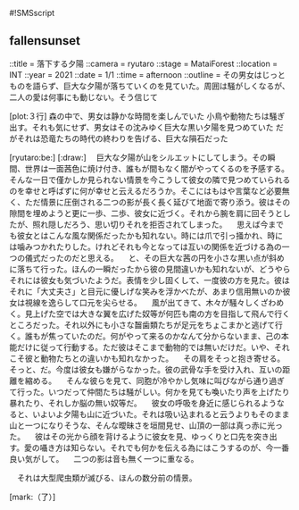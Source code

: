 #!SMSscript

## fallensunset

::title = 落下する夕陽
::camera = ryutaro
::stage = MataiForest
::location = INT
::year = 2021
::date = 1/1
::time = afternoon
::outline = その男女はじっとものを語らず、巨大な夕陽が落ちていくのを見ていた。周囲は騒がしくなるが、二人の愛は何事にも動じない。そう信じて

[plot:３行]
森の中で、男女は静かな時間を楽しんでいた
小鳥や動物たちは騒ぎ出す。それも気にせず、男女はその沈みゆく巨大な黒い夕陽を見つめていた
だがそれは恐竜たちの時代の終わりを告げる、巨大な隕石だった

[ryutaro:be:]
[:draw:]
　巨大な夕陽が山をシルエットにしてしまう。その瞬間、世界は一面茜色に焼け付き、誰もが間もなく闇がやってくるのを予感する。そんな一日で僅かしか見られない情景を今こうして彼女の隣で見つめていられるのを幸せと呼ばずに何が幸せと云えるだろうか。そこにはもはや言葉など必要無く、ただ情景に圧倒される二つの影が長く長く延びて地面で寄り添う。彼はその隙間を埋めようと更に一歩、二歩、彼女に近づく。それから腕を肩に回そうとしたが、照れ隠しだろう、思い切りそれを拒否されてしまった。
　思えば今までも彼女とはこんな風な関係だったかも知れない。時には爪で引っ掻かれ、時には噛みつかれたりした。けれどそれも今となっては互いの関係を近づける為の一つの儀式だったのだと思える。
　と、その巨大な茜の円を小さな黒い点が斜めに落ちて行った。ほんの一瞬だったから彼の見間違いかも知れないが、どうやらそれには彼女も気づいたようだ。表情を少し固くして、一度彼の方を見た。彼はそれに「大丈夫さ」と目元に優しげな笑みを浮かべたが、あまり信用無いのか彼女は視線を逸らして口元を尖らせる。
　風が出てきて、木々が騒々しくざわめく。見上げた空では大きな翼を広げた奴等が何匹も南の方を目指して飛んで行くところだった。それ以外にも小さな齧歯類たちが足元をちょこまかと逃げて行く。誰もが焦っていたのだ。何がやって来るのかなんて分からないまま、己の本能だけに従って行動する。ただ彼はそこまで動物的では無いだけだ。いや、それこそ彼と動物たちとの違いかも知れなかった。
　その肩をそっと抱き寄せる。そっと、だ。今度は彼女も嫌がらなかった。彼の武骨な手を受け入れ、互いの距離を縮める。
　そんな彼らを見て、同胞が冷やかし気味に叫びながら通り過ぎて行った。いつだって仲間たちは騒がしい。何かを見ても喚いたり声を上げたり暴れたり、それしか脳の無い奴等だ。
　彼女の呼吸を身近に感じられるようなると、いよいよ夕陽も山に近づいた。それは吸い込まれると云うよりもそのまま山と一つになりそうな、そんな曖昧さを垣間見せ、山頂の一部は真っ赤に光った。
　彼はその光から顔を背けるように彼女を見、ゆっくりと口先を突き出す。愛の囁き方は知らない。それでも何かを伝える為にはこうするのが、今一番良い気がして。
　二つの影は音も無く一つに重なる。

　それは大型爬虫類が滅びる、ほんの数分前の情景。

[mark:（了）]
